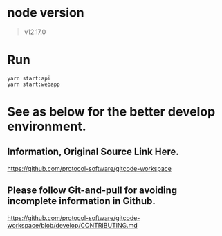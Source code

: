 # node version
> v12.17.0

# Run

`yarn start:api`  
`yarn start:webapp`

# See as below for the better develop environment.

## Information, Original Source Link Here. 
https://github.com/protocol-software/gitcode-workspace

## Please follow Git-and-pull for avoiding incomplete information in Github.
https://github.com/protocol-software/gitcode-workspace/blob/develop/CONTRIBUTING.md
